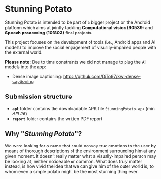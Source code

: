 # Stunning Potato

Stunning Potato is intended to be part of a bigger project on the Android platform which aims at jointly tackling **Computational vision (90539)** and **Speech processing (101803)** final projects.

This project focuses on the development of tools (i.e., Android apps and AI models) to improve the social engagement of visually-impaired people with the external world.

**Please note:** Due to time constraints we did not manage to plug the AI models into the app:
- Dense image captioning: https://github.com/DiTo97/kwl-dense-captioning

## Submission structure

- **`apk`** folder contains the downloadable APK file `StunningPotato.apk` (min *API 26*)
- **`report`** folder contains the written PDF report

## Why "*Stunning Potato*"?

We were looking for a name that could convey true emotions to the user by means of thorough descriptions of the environment surrounding him at any given moment. It doesn’t really matter what a visually-impaired person may be looking at, neither noticeable or common. What does truly matter instead, is how vivid the idea that we can give him of the outer world is, to whom even a simple potato might be the most stunning thing ever.
